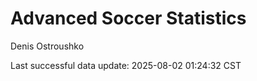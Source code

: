# Advanced Soccer Statistics
Denis Ostroushko

<!-- gfm -->

Last successful data update: 2025-08-02 01:24:32 CST

